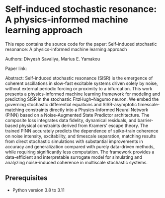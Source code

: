 # Self-induced stochastic resonance: A physics-informed machine learning approach

This repo contains the source code for the paper: Self-induced stochastic resonance: A physics-informed machine learning approach

Authors: Divyesh Savaliya, Marius E. Yamakou

Paper link:

Abstract: Self-induced stochastic resonance (SISR) is the emergence of coherent oscillations in slow-fast excitable systems driven solely by noise, without external periodic forcing or proximity to a bifurcation. This work presents a physics-informed machine learning framework for modeling and predicting SISR in the stochastic FitzHugh–Nagumo neuron. We embed the governing stochastic differential equations and SISR-asymptotic timescale-matching constraints directly into a Physics-Informed Neural Network (PINN) based on a Noise-Augmented State Predictor architecture. The composite loss integrates data fidelity, dynamical residuals, and barrier-based physical constraints derived from Kramers’ escape theory. 
The trained PINN accurately predicts the dependence of spike-train coherence on noise intensity, excitability, and timescale separation, matching results from direct stochastic simulations with substantial improvements in accuracy and generalization compared with purely data-driven methods, while requiring significantly less computation. The framework provides a data-efficient and interpretable surrogate model for simulating and analyzing noise-induced coherence in multiscale stochastic systems.

## Prerequisites

- Python version 3.8 to 3.11



